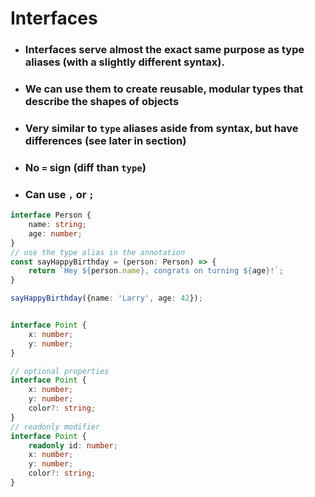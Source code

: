 # Interfaces

- ### Interfaces serve almost the exact same purpose as type aliases (with a slightly different syntax).

- ### We can use them to create reusable, modular types that describe the shapes of objects

- ### Very similar to `type` aliases aside from syntax, but have differences (see later in section)
- ### No `=` sign (diff than `type`)
- ### Can use `,` or `;`
```ts
interface Person {
    name: string;
    age: number;
}
// use the type alias in the annotation
const sayHappyBirthday = (person: Person) => {
    return `Hey ${person.name}, congrats on turning ${age}!`;
}

sayHappyBirthday({name: 'Larry', age: 42});


interface Point {
    x: number;
    y: number;
}

// optional properties
interface Point {
    x: number;
    y: number;
    color?: string;
}
// readonly modifier
interface Point {
    readonly id: number;
    x: number;
    y: number;
    color?: string;
}
```
